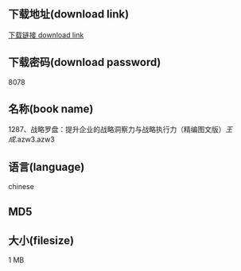 ## 下载地址(download link)
[下载链接 download link](https://tutu365.netlify.app/?s=1287%E3%80%81%E6%88%98%E7%95%A5%E7%BD%97%E7%9B%98%EF%BC%9A%E6%8F%90%E5%8D%87%E4%BC%81%E4%B8%9A%E7%9A%84%E6%88%98%E7%95%A5%E6%B4%9E%E5%AF%9F%E5%8A%9B%E4%B8%8E%E6%88%98%E7%95%A5%E6%89%A7%E8%A1%8C%E5%8A%9B%EF%BC%88%E7%B2%BE%E7%BC%96%E5%9B%BE%E6%96%87%E7%89%88%EF%BC%89_%E7%8E%8B%E6%88%90_.azw3)

## 下载密码(download password)
8078

## 名称(book name)
1287、战略罗盘：提升企业的战略洞察力与战略执行力（精编图文版）_王成_.azw3.azw3

## 语言(language)
chinese

## MD5


## 大小(filesize)
1 MB
